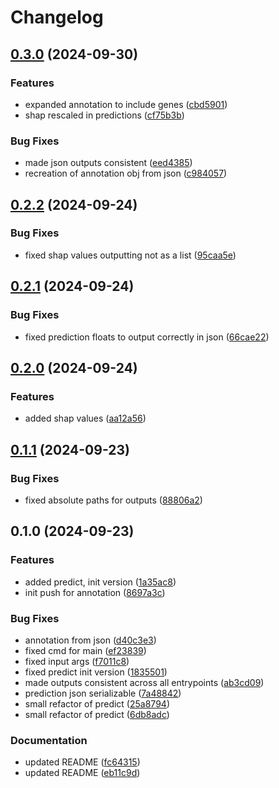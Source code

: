 # Changelog

## [0.3.0](https://github.com/cuspuk/genovisio_isv/compare/v0.2.2...v0.3.0) (2024-09-30)


### Features

* expanded annotation to include genes ([cbd5901](https://github.com/cuspuk/genovisio_isv/commit/cbd59019eabf184b1f68246a22e9c7c16f1f02d6))
* shap rescaled in predictions ([cf75b3b](https://github.com/cuspuk/genovisio_isv/commit/cf75b3ba8cd207801a7cb927b3aea598b52900fa))


### Bug Fixes

* made json outputs consistent ([eed4385](https://github.com/cuspuk/genovisio_isv/commit/eed438521b8f467bfb526f6d98cbb1b7cc14ed9b))
* recreation of annotation obj from json ([c984057](https://github.com/cuspuk/genovisio_isv/commit/c98405722f6c4303118cd1234e90191469b8438b))

## [0.2.2](https://github.com/cuspuk/genovisio_isv/compare/v0.2.1...v0.2.2) (2024-09-24)


### Bug Fixes

* fixed shap values outputting not as a list ([95caa5e](https://github.com/cuspuk/genovisio_isv/commit/95caa5eacaeedcc780c4c64c696b0fab3eb368c4))

## [0.2.1](https://github.com/cuspuk/genovisio_isv/compare/v0.2.0...v0.2.1) (2024-09-24)


### Bug Fixes

* fixed prediction floats to output correctly in json ([66cae22](https://github.com/cuspuk/genovisio_isv/commit/66cae22e5b77777e096bcac585d681def7216342))

## [0.2.0](https://github.com/cuspuk/genovisio_isv/compare/v0.1.1...v0.2.0) (2024-09-24)


### Features

* added shap values ([aa12a56](https://github.com/cuspuk/genovisio_isv/commit/aa12a56bb1063ecde320eacf5d762ce3d61b632e))

## [0.1.1](https://github.com/cuspuk/genovisio_isv/compare/v0.1.0...v0.1.1) (2024-09-23)


### Bug Fixes

* fixed absolute paths for outputs ([88806a2](https://github.com/cuspuk/genovisio_isv/commit/88806a2f98ab78cf102449db8d30aa6a2643d495))

## 0.1.0 (2024-09-23)


### Features

* added predict, init version ([1a35ac8](https://github.com/cuspuk/genovisio_isv/commit/1a35ac89794548d5a6c91db22a06eabbd97abe78))
* init push for annotation ([8697a3c](https://github.com/cuspuk/genovisio_isv/commit/8697a3cfecf63d7c3cbd6ce075a4e8c4f3096978))


### Bug Fixes

* annotation from json ([d40c3e3](https://github.com/cuspuk/genovisio_isv/commit/d40c3e3556ddf12225bac50546d4859640cc9fe2))
* fixed cmd for main ([ef23839](https://github.com/cuspuk/genovisio_isv/commit/ef2383953f209d499bf62a4328e99c5d556c07bc))
* fixed input args ([f7011c8](https://github.com/cuspuk/genovisio_isv/commit/f7011c85b76f86aea2709726f3f872b343bbe698))
* fixed predict init version ([1835501](https://github.com/cuspuk/genovisio_isv/commit/1835501a3f77284d6071897703a930a9949287cb))
* made outputs consistent across all entrypoints ([ab3cd09](https://github.com/cuspuk/genovisio_isv/commit/ab3cd0985ed2f30d3b6c8c8bd9ac1ff7a4912ac0))
* prediction json serializable ([7a48842](https://github.com/cuspuk/genovisio_isv/commit/7a488425972bc32cc42e04459ebbc5ae417fb268))
* small refactor  of predict ([25a8794](https://github.com/cuspuk/genovisio_isv/commit/25a8794223c902f2400735da2ca08c2bc0cba6a3))
* small refactor  of predict ([6db8adc](https://github.com/cuspuk/genovisio_isv/commit/6db8adc7b57bd8648aa105e66704d21abb0e643f))


### Documentation

* updated README ([fc64315](https://github.com/cuspuk/genovisio_isv/commit/fc64315db3931fd1cb80bbb9774536bd4581fd7b))
* updated README ([eb11c9d](https://github.com/cuspuk/genovisio_isv/commit/eb11c9d5aa2ed1280a2d1dfbd93483d3ce3f0171))
